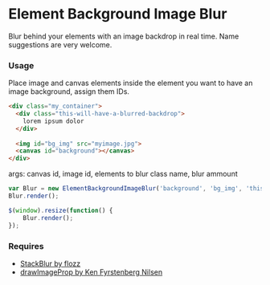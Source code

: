 # Element Background Image Blur
Blur behind your elements with an image backdrop in real time.
Name suggestions are very welcome.

### Usage
Place image and canvas elements inside the element
you want to have an image background, assign them IDs.
```html
<div class="my_container">
  <div class="this-will-have-a-blurred-backdrop">
    lorem ipsum dolor
  </div>
  
  <img id="bg_img" src="myimage.jpg">
  <canvas id="background"></canvas>
</div>
```

args: canvas id, image id, elements to blur class name, blur ammount
```javascript
var Blur = new ElementBackgroundImageBlur('background', 'bg_img', 'this-will-have-a-blurred-backdrop', 10);
Blur.render();

$(window).resize(function() {
	Blur.render();
});
```

### Requires
* [StackBlur by flozz](https://github.com/flozz/StackBlur)
* [drawImageProp by Ken Fyrstenberg Nilsen](http://stackoverflow.com/a/21961894/3839159)
